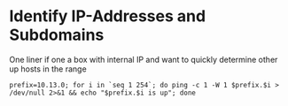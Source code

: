 # Identify IP-Addresses and Subdomains

One liner if one a box with internal IP and want to quickly determine other up hosts in the range



```text
prefix=10.13.0; for i in `seq 1 254`; do ping -c 1 -W 1 $prefix.$i > /dev/null 2>&1 && echo "$prefix.$i is up"; done
```

